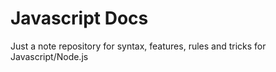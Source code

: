 # Javascript Docs

Just a note repository for syntax, features, rules and tricks for Javascript/Node.js
